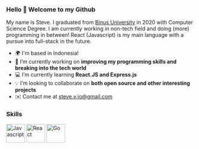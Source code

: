 ### Hello 👋 Welcome to my Github

My name is Steve. I graduated from [Binus University](https://international.binus.ac.id/) in 2020 with Computer Science Degree. I am currently working in non-tech field and doing (more) programming in between! React (Javascript) is my main language with a pursue into full-stack in the future.

- 🌍  I'm based in Indonesia!
- 🔭  I’m currently working on **improving my programming skills and breaking into the tech world**
- 💻  I’m currently learning **React.JS and Express.js**
- 💡   I’m looking to collaborate on **both open source and other interesting projects**
- ✉️  Contact me at [steve.v.jo@gmail.com](mailto:steve.v.jo@gmail.com)

### Skills
<a href="https://developer.mozilla.org/en-US/docs/Web/JavaScript" target="_blank" rel="noreferrer"><img src="https://raw.githubusercontent.com/danielcranney/readme-generator/main/public/icons/skills/javascript-colored.svg" alt="Javascript" width="50" height="50" /></a>
<a href="https://reactjs.org/" target="_blank" rel="noreferrer"><img src="https://raw.githubusercontent.com/danielcranney/readme-generator/main/public/icons/skills/react-colored.svg" width="50" height="50" alt="React" /></a>
<a href="https://go.dev/" target="_blank" rel="noreferrer"><img src="https://upload.wikimedia.org/wikipedia/commons/thumb/0/05/Go_Logo_Blue.svg/215px-Go_Logo_Blue.svg.png" width="50" height="50" alt="Go" /></a>
